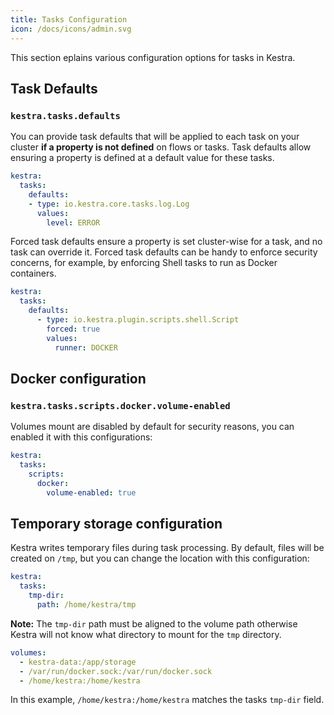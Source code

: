 ```yaml
---
title: Tasks Configuration
icon: /docs/icons/admin.svg
---
```


This section eplains various configuration options for tasks in Kestra.

## Task Defaults

### `kestra.tasks.defaults`
You can provide task defaults that will be applied to each task on your cluster **if a property is not defined** on flows or tasks. Task defaults allow ensuring a property is defined at a default value for these tasks.

```yaml
kestra:
  tasks:
    defaults:
    - type: io.kestra.core.tasks.log.Log
      values:
        level: ERROR
```

Forced task defaults ensure a property is set cluster-wise for a task, and no task can override it.
Forced task defaults can be handy to enforce security concerns, for example, by enforcing Shell tasks to run as Docker containers.

```yaml
kestra:
  tasks:
    defaults:
      - type: io.kestra.plugin.scripts.shell.Script
        forced: true
        values:
          runner: DOCKER
```


## Docker configuration


### `kestra.tasks.scripts.docker.volume-enabled`
Volumes mount are disabled by default for security reasons, you can enabled it with this configurations:
```yaml
kestra:
  tasks:
    scripts:
      docker:
        volume-enabled: true
```

## Temporary storage configuration
Kestra writes temporary files during task processing. By default, files will be created on `/tmp`, but you can change the location with this configuration:

```yaml
kestra:
  tasks:
    tmp-dir:
      path: /home/kestra/tmp
```

**Note:** The `tmp-dir` path must be aligned to the volume path otherwise Kestra will not know what directory to mount for the `tmp` directory. 
```yaml
volumes:
  - kestra-data:/app/storage
  - /var/run/docker.sock:/var/run/docker.sock
  - /home/kestra:/home/kestra
```
In this example, `/home/kestra:/home/kestra` matches the tasks `tmp-dir` field.
